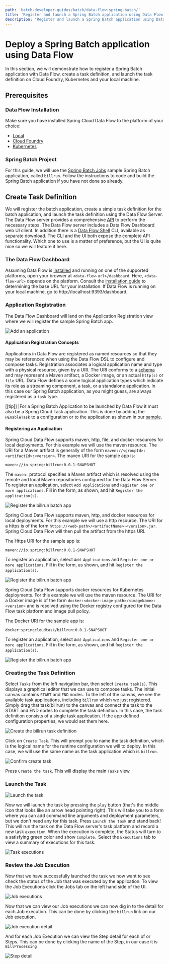 ```yaml
---
path: 'batch-developer-guides/batch/data-flow-spring-batch/'
title: 'Register and launch a Spring Batch application using Data Flow'
description: 'Register and launch a Spring Batch application using Data Flow'
---
```


# Deploy a Spring Batch application using Data Flow

In this section, we will demonstrate how to register a Spring Batch application with Data Flow, create a task definition, and launch the task definition on Cloud Foundry, Kubernetes and your local machine.

## Prerequisites

### Data Flow Installation

Make sure you have installed Spring Cloud Data Flow to the platform of your choice:

- [Local](%currentPath%/installation/local/)
- [Cloud Foundry](%currentPath%/installation/cloudfoundry)
- [Kubernetes](%currentPath%/installation/kubernetes/)

### Spring Batch Project

For this guide, we will use the [Spring Batch Jobs](%currentPath%/batch-developer-guides/batch/spring-batch) sample Spring Batch application, called `billrun`.
Follow the instructions to code and build the Spring Batch application if you have not done so already.

## Create Task Definition

We will register the batch application, create a simple task definition for the batch application, and launch the task definition using the Data Flow Server.
The Data Flow server provides a comprehensive [API](https://docs.spring.io/spring-cloud-dataflow/docs/current/reference/htmlsingle/#api-guide) to perform the necessary steps.
The Data Flow server includes a Data Flow Dashboard web UI client. In addition there is a [Data Flow Shell](https://docs.spring.io/spring-cloud-dataflow/docs/current/reference/htmlsingle/#shell) CLI, available as separate download.
The CLI and the UI both expose the complete API functionality.
Which one to use is a matter of preference, but the UI is quite nice so we will feature it here.

### The Data Flow Dashboard

Assuming Data Flow is [installed](%currentPath%/installation/) and running on one of the supported platforms, open your browser at `<data-flow-url>/dashboard`. Here, `<data-flow-url>` depends on the platform. Consult the [installation guide](%currentPath%/installation) to determining the base URL for your installation. If Data Flow is running on your local machine, go to http://localhost:9393/dashboard.

### Application Registration

The Data Flow Dashboard will land on the Application Registration view where we will register the sample Spring Batch app.

![Add an application](images/SCDF-add-applications.png)

#### Application Registration Concepts

Applications in Data Flow are registered as named resources so that they may be referenced when using the Data Flow DSL to configure and compose tasks.
Registration associates a logical application name and type with a physical resource, given by a URI.
The URI conforms to a [schema](https://docs.spring.io/spring-cloud-dataflow/docs/current/reference/htmlsingle/#spring-cloud-dataflow-register-stream-apps) and may represent a Maven artifact, a Docker image, or an actual `http(s)` or `file` URL.
Data Flow defines a some logical application types which indicate its role as a streaming component, a task, or a standalone application.
In this case our Spring Batch application, as you might guess, are always registered as a `task` type.

[[tip]]
|For a Spring Batch Application to be launched by Data Flow it must also be a Spring Cloud Task application. This is done by adding the `@EnableTask` to a configuration or to the application as shown in our [sample](%currentPath%/batch-developer-guides/batch/spring-batch).

#### Registering an Application

<!--TABS-->

<!--Local-->

Spring Cloud Data Flow supports maven, http, file, and docker resources for local deployments. For this example we will use the maven resource.
The URI for a Maven artifact is generally of the form `maven://<groupId>:<artifactId>:<version>`. The maven URI for the sample app is:

```
maven://io.spring:billrun:0.0.1-SNAPSHOT
```

The `maven:` protocol specifies a Maven artifact which is resolved using the remote and local Maven repositories configured for the Data Flow Server.
To register an application, select `Add Applications` and `Register one or more applications`. Fill in the form, as shown, and hit `Register the application(s)`.

![Register the billrun batch app](images/SCDF-register-batch-app-maven.png)

<!--CloudFoundry-->

Spring Cloud Data Flow supports maven, http, and docker resources for local deployments. For this example we will use a http resource. The URI for a https is of the form `https://<web-path>/<artifactName>-<version>.jar`. Spring Cloud Data Flow will then pull the artifact from the https URI.

The Https URI for the sample app is:

```
maven://io.spring:billrun:0.0.1-SNAPSHOT
```

To register an application, select `Add Applications` and `Register one or more applications`. Fill in the form, as shown, and hit `Register the application(s)`.

![Register the billrun batch app](images/SCDF-register-batch-app-http.png)

<!--Kubernetes-->

Spring Cloud Data Flow supports docker resources for Kubernetes deployments. For this example we will use the maven resource.
The URI for a Docker image is of the form `docker:<docker-image-path>/<imageName>:<version>` and is resolved using the Docker registry configured for the Data Flow task platform and image pull policy.

The Docker URI for the sample app is:

```
docker:springcloudtask/billrun:0.0.1-SNAPSHOT
```

To register an application, select `Add Applications` and `Register one or more applications`. Fill in the form, as shown, and hit `Register the application(s)`.

![Register the billrun batch app](images/SCDF-register-batch-app-docker.png)

<!--END_TABS-->

### Creating the Task Definition

Select `Tasks` from the left navigation bar, then select `Create task(s)`.
This displays a graphical editor that we can use to compose tasks.
The initial canvas contains `START` and `END` nodes. To the left of the canvas, we see the available task applications, including `billrun` which we just registered.
Simply drag that task(billrun) to the canvas and connect the task to the START and END nodes to complete the task definition.
In this case, the task definition consists of a single task application.
If the app defined configuration properties, we would set them here.

![Create the billrun task definition](images/SCDF-create-batch.png)

Click on `Create Task`.
This will prompt you to name the task definition, which is the logical name for the runtime configuration we will to deploy.
In this case, we will use the same name as the task application which is `billrun`.

![Confirm create task](images/SCDF-confirm-create-batch.png)

Press `Create the task`.
This will display the main `Tasks` view.

### Launch the Task

![Launch the task](images/SCDF-launch-batch.png)

Now we will launch the task by pressing the `play` button (that's the middle icon that looks like an arrow head pointing right).
This will take you to a form where you can add command line arguments and deployment parameters, but we don't need any for this task.
Press `Launch the task` and stand back!
This will run the task on the Data Flow server's task platform and record a new task `execution`.
When the execution is complete, the Status will turn to a satisfying green color and show `Complete.`
Select the `Executions` tab to view a summary of executions for this task.

![Task executions](images/SCDF-batch-executions.png)

### Review the Job Execution

Now that we have successfully launched the task we now want to see check the status of the Job that was executed by the application.
To view the Job Executions click the Jobs tab on the left hand side of the UI.

![Job executions](images/SCDF-batch-jobs-execution.png)

Now that we can view our Job executions we can now dig in to the detail for each Job execution. This can be done by clicking the `billrun` link on our Job execution.

![Job execution detail](images/SCDF-batch-execution-detail.png)

And for each Job Execution we can view the Step detail for each of or Steps. This can be done by clicking the name of the Step, in our case it is `BillProcessing`

![Step detail](images/SCDF-step-detail.png)
